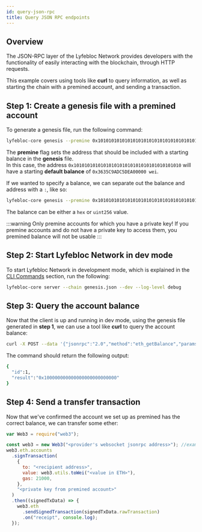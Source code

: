 ```yaml
---
id: query-json-rpc
title: Query JSON RPC endpoints
---
```


## Overview

The JSON-RPC layer of the Lyfebloc Network provides developers with the functionality of easily interacting with the blockchain,
through HTTP requests.

This example covers using tools like **curl** to query information, as well as starting the chain with a premined account,
and sending a transaction.

## Step 1: Create a genesis file with a premined account

To generate a genesis file, run the following command:
````bash
lyfebloc-core genesis --premine 0x1010101010101010101010101010101010101010
````

The **premine** flag sets the address that should be included with a starting balance in the **genesis** file.<br />
In this case, the address `0x1010101010101010101010101010101010101010` will have a starting **default balance** of 
`0x3635C9ADC5DEA00000 wei`.

If we wanted to specify a balance, we can separate out the balance and address with a `:`, like so:
````bash
lyfebloc-core genesis --premine 0x1010101010101010101010101010101010101010:0x123123
````

The balance can be either a `hex` or `uint256` value.

:::warning Only premine accounts for which you have a private key!
If you premine accounts and do not have a private key to access them, you premined balance will not be usable
:::

## Step 2: Start Lyfebloc Network in dev mode

To start Lyfebloc Network in development mode, which is explained in the [CLI Commands](/docs/get-started/cli-commands) section, 
run the following: 
````bash
lyfebloc-core server --chain genesis.json --dev --log-level debug
````

## Step 3: Query the account balance

Now that the client is up and running in dev mode, using the genesis file generated in **step 1**, we can use a tool like 
**curl** to query the account balance:
````bash
curl -X POST --data '{"jsonrpc":"2.0","method":"eth_getBalance","params":["0x1010101010101010101010101010101010101010", "latest"],"id":1}' localhost:8545
````

The command should return the following output:
````bash
{
  "id":1,
  "result":"0x100000000000000000000000000"
}
````

## Step 4: Send a transfer transaction

Now that we've confirmed the account we set up as premined has the correct balance, we can transfer some ether:

````js
var Web3 = require("web3");

const web3 = new Web3("<provider's websocket jsonrpc address>"); //example: ws://localhost:10002/ws
web3.eth.accounts
  .signTransaction(
    {
      to: "<recipient address>",
      value: web3.utils.toWei("<value in ETH>"),
      gas: 21000,
    },
    "<private key from premined account>"
  )
  .then((signedTxData) => {
    web3.eth
      .sendSignedTransaction(signedTxData.rawTransaction)
      .on("receipt", console.log);
  });

````